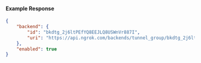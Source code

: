 <!-- Code generated for API Clients. DO NOT EDIT. -->

#### Example Response

```json
{
	"backend": {
		"id": "bkdtg_2j6ltPEfYQ8EEJLQ8USWnVr887I",
		"uri": "https://api.ngrok.com/backends/tunnel_group/bkdtg_2j6ltPEfYQ8EEJLQ8USWnVr887I"
	},
	"enabled": true
}
```
